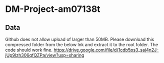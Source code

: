 # DM-Project-am07138t

## Data
Github does not allow upload of larger than 50MB. Please download this compressed folder from the below lnk and extract it to the root folder. The code should work fine.
https://drive.google.com/file/d/1cdb5ps3_saj4n2J-jUp9Izh306qfQZPa/view?usp=sharing
